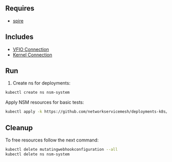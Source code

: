 ## Requires

- [spire](../spire)

## Includes

- [VFIO Connection](../use-cases/Vfio2Noop)
- [Kernel Connection](../use-cases/SriovKernel2Noop)

## Run

1. Create ns for deployments:
```bash
kubectl create ns nsm-system
```

Apply NSM resources for basic tests:
```bash
kubectl apply -k https://github.com/networkservicemesh/deployments-k8s/examples/sriov?ref=527d028a802dd607f7918e10a9ad680fcde23010
```

## Cleanup

To free resources follow the next command:
```bash
kubectl delete mutatingwebhookconfiguration --all
kubectl delete ns nsm-system
```
